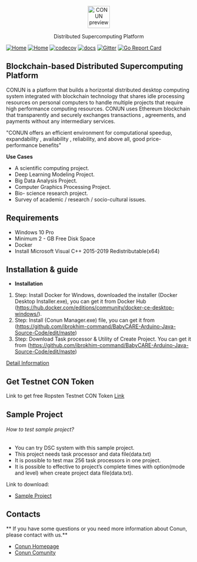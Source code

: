 <p align="center">
  <img alt="CONUN preview" src="https://conun.io/img/conun_logo_big.png" height="60" />
  <p align="center">Distributed Supercomputing Platform</p>
</p>

[![Home](https://travis-ci.org/sonm-io/core.svg?branch=master)](https://conun.io/)
[![Home](https://ci.appveyor.com/api/projects/status/01d7cpccwi8scwqp/branch/master?svg=true)](https://ci.appveyor.com/project/Sokel/core/branch/master)
[![codecov](https://codecov.io/gh/sonm-io/core/branch/master/graph/badge.svg)](https://codecov.io/gh/sonm-io/core)
[![docs](https://svg-badge.appspot.com/badge/docs/ready?color=1578b6)](https://docs.sonm.io/getting-started)
[![Gitter](https://badges.gitter.im/Join%20Chat.svg)](https://gitter.im/sonm-io_core/Lobby?utm_source=share-link&utm_medium=link&utm_campaign=share-link)
[![Go Report Card](https://goreportcard.com/badge/github.com/sonm-io/core)](https://goreportcard.com/report/github.com/sonm-io/core)

## Blockchain-based Distributed Supercomputing Platform
  CONUN is a platform that builds a horizontal distributed desktop computing   system integrated with blockchain technology that shares idle processing resources on personal computers to handle multiple projects that require high performance computing resources. CONUN uses Ethereum blockchain that transparently and securely exchanges transactions , agreements, and payments without any intermediary services.

"CONUN offers an efficient environment for computational speedup, expandability , availability , reliability, and above all, good price-performance benefits"

**Use Cases**
  * A scientific computing project.
  * Deep Learning Modeling Project.
  * Big Data Analysis Project.
  * Computer Graphics Processing Project.
  * Bio- science research project.
  * Survey of academic / research / socio-cultural issues.

## Requirements
- Windows 10 Pro
- Minimum 2 - GB Free Disk Space
- Docker
- Install Microsoft Visual C++ 2015-2019 Redistributable(x64)

## Installation & guide
  * **Installation**
  1. Step: 
  Install Docker for Windows, downloaded the installer (Docker Desktop Installer.exe), you can get it from Docker Hub (https://hub.docker.com/editions/community/docker-ce-desktop-windows/).
  2. Step: Install (Conun Manager.exe) file, you can get it from (https://github.com/ibrokhim-command/BabyCARE-Arduino-Java-Source-Code/edit/maste)
  3. Step: Download Task processor & Utility of Create Project.
  You can get it from (https://github.com/ibrokhim-command/BabyCARE-Arduino-Java-Source-Code/edit/maste)
  
  
  [Detail Information](http://www.docs.conun.io)

## Get Testnet CON Token
Link to get free Ropsten Testnet CON Token [Link](http://www.etc.conun.io) 
  
## Sample Project
###### How to test sample project?
-	You can try DSC system with this sample project.
-	This project needs task processor and data file(data.txt)
-	It is possible to test max 256 task processors in one project.
-	It is possible to effective to project’s complete times with option(mode and level) when  create project data file(data.txt).

Link to download: 
* [Sample Project](http://www.conun.io)

## Contacts
 ** If you have some questions or you need more information about Conun, please contact with us.**
  * [Conun Homepage](http://www.conun.io)
  * [Conun Comunity](https://t.me/conun_global)
